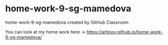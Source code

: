 # home-work-9-sg-mamedova
home-work-9-sg-mamedova created by GitHub Classroom

You can look at my home work here -> https://artinov.github.io/home-work-9-sg-mamedova/ 
